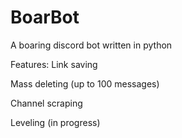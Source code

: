 # BoarBot
A boaring discord bot written in python

Features:
Link saving

Mass deleting (up to 100 messages)

Channel scraping

Leveling (in progress)

